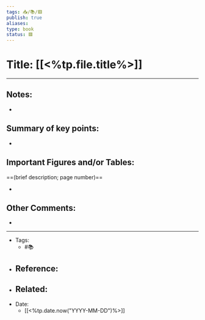 ```yaml
---
tags: 📥️/📚️/🟥️
publish: true
aliases:
type: book
status: 🟥️
---
```


# Title: [[<%tp.file.title%>]]
--- 

## Notes:

- 

## Summary of key points:

- 

## Important Figures and/or Tables:

==(brief description; page number)==

- 

## Other Comments:

- 

---

- Tags: 
	- #📚
- Reference:
	- 
- Related:
	- 
- Date:
	- [[<%tp.date.now("YYYY-MM-DD")%>]]